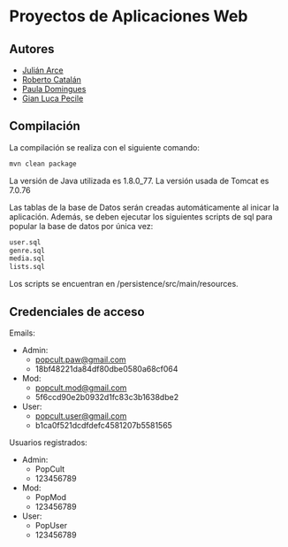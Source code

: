 # Proyectos de Aplicaciones Web

## Autores

- [Julián Arce](https://github.com/juarce)
- [Roberto Catalán](https://github.com/rcatalan98)
- [Paula Domingues](https://github.com/pdomins)
- [Gian Luca Pecile](https://github.com/glpecile)

## Compilación

La compilación se realiza con el siguiente comando:

```bash
mvn clean package
```

La versión de Java utilizada es 1.8.0_77.
La versión usada de Tomcat es 7.0.76

Las tablas de la base de Datos serán creadas automáticamente al inicar la aplicación.
Además, se deben ejecutar los siguientes scripts de sql para popular la base de datos por única vez:
```bash
user.sql
genre.sql
media.sql
lists.sql
```
Los scripts se encuentran en /persistence/src/main/resources.

## Credenciales de acceso
Emails:
- Admin:
    - popcult.paw@gmail.com
    - 18bf48221da84df80dbe0580a68cf064
- Mod:
    - popcult.mod@gmail.com
    - 5f6ccd90e2b0932d1fc83c3b1638dbe2
- User:
    - popcult.user@gmail.com
    - b1ca0f521dcdfdefc4581207b5581565

Usuarios registrados:
- Admin:
    - PopCult
    - 123456789
- Mod:
    - PopMod
    - 123456789
- User:
    - PopUser
    - 123456789